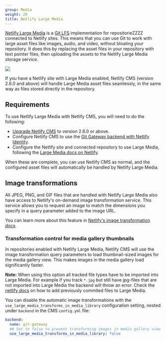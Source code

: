 ```yaml
---
group: Media
weight: 20
title: Netlify Large Media
---
```

[Netlify Large Media](https://www.netlify.com/features/large-media/) is a [Git LFS](https://git-lfs.github.com/) implementation for repositorieZZZZ connected to Netlify sites. This means that you can use Git to work with large asset files like images, audio, and video, without bloating your repository. It does this by replacing the asset files in your repository with text pointer files, then uploading the assets to the Netlify Large Media storage service.

![](/img/gatsby.svg)

If you have a Netlify site with Large Media enabled, Netlify CMS (version 2.6.0 and above) will handle Large Media asset files seamlessly, in the same way as files stored directly in the repository.

## Requirements

To use Netlify Large Media with Netlify CMS, you will need to do the following:

* [Upgrade Netlify CMS](/docs/update-the-cms-version/) to version 2.6.0 or above.
* Configure Netlify CMS to use the [Git Gateway backend with Netlify Identity](/docs/git-gateway-backend/#git-gateway-with-netlify-identity).
* Configure the Netlify site and connected repository to use Large Media, following the [Large Media docs on Netlify](https://www.netlify.com/docs/large-media/).

When these are complete, you can use Netlify CMS as normal, and the configured asset files will automatically be handled by Netlify Large Media.

## Image transformations

All JPEG, PNG, and GIF files that are handled with Netlify Large Media also have access to Netlify's on-demand image transformation service. This service allows you to request an image to match the dimensions you specify in a query parameter added to the image URL.

You can learn more about this feature in [Netlify's image transformation docs](https://www.netlify.com/docs/image-transformation/).

### Transformation control for media gallery thumbnails

In repositories enabled with Netlify Large Media, Netlify CMS will use the image transformation query parameters to load thumbnail-sized images for the media gallery view. This makes images in the media gallery load significantly faster.

**Note:** When using this option all tracked file types have to be imported into Large Media. For example if you track `*.jpg` but still have jpg-files that are not imported into Large Media the backend will throw an error. Check the [netlify docs](https://docs.netlify.com/large-media/setup/#migrate-files-from-git-history) on how to add previously commited files to Large Media.

You can disable the automatic image transformations with the `use_large_media_transforms_in_media_library` configuration setting, nested under `backend` in the CMS `config.yml` file:

```yaml
backend:
  name: git-gateway
  ## Set to false to prevent transforming images in media gallery view
  use_large_media_transforms_in_media_library: false
```